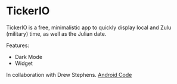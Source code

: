 # TickerIO
TickerIO is a free, minimalistic app to quickly display local and Zulu (military) time, as well as the Julian date.

Features:
* Dark Mode
* Widget

In collaboration with Drew Stephens.
[Android Code](https://github.com/devramstein/TickerIO-1)


